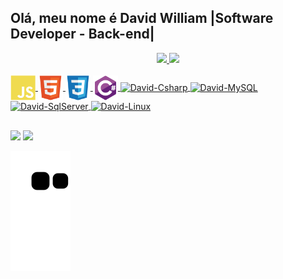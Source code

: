 ## Olá, meu nome é David William |Software Developer - Back-end|
<div align="center">
  
  <a href="https://github.com/idavidwilliam">
  <img height="180em" src="https://github-readme-stats.vercel.app/api?username=idavidwilliam&show_icons=true&theme=merko&include_all_commits=true&count_private=true"/>
  <img height="180em" src="https://github-readme-stats.vercel.app/api/top-langs/?username=idavidwilliam&layout=compact&langs_count=7&theme=merko"/>
</div>
  <div style="display: inline_block"><br>
  <img align="center" alt="David-Js" height="40" width="40" src="https://raw.githubusercontent.com/devicons/devicon/master/icons/javascript/javascript-plain.svg">
  <img align="center" alt="David-HTML" height="40" width="40" src="https://raw.githubusercontent.com/devicons/devicon/master/icons/html5/html5-original.svg">
  <img align="center" alt="David-CSS" height="40" width="40" src="https://raw.githubusercontent.com/devicons/devicon/master/icons/css3/css3-original.svg">
  <img align="center" alt="David-Csharp" height="40" width="40" src="https://raw.githubusercontent.com/devicons/devicon/master/icons/csharp/csharp-original.svg">
  <img align="center" alt="David-Csharp" height="40" width="40" src="https://cdn.jsdelivr.net/gh/devicons/devicon/icons/dotnetcore/dotnetcore-original.svg" />
  <img align="center" alt="David-MySQL" height="60" width="60" src="https://cdn.jsdelivr.net/gh/devicons/devicon/icons/mysql/mysql-original-wordmark.svg" />
  <img align="center" alt="David-SqlServer" height="60" width="50" src="https://cdn.jsdelivr.net/gh/devicons/devicon/icons/microsoftsqlserver/microsoftsqlserver-plain-wordmark.svg" />
  <img align="center" alt="David-Linux" height="40" width="40" src="https://cdn.jsdelivr.net/gh/devicons/devicon/icons/linux/linux-original.svg" /> 
</div>
  
  ##
  
  <div> 
  <a href = "mailto:davidwill.dev@gmail.com"><img src="https://img.shields.io/badge/-Gmail-%23333?style=for-the-badge&logo=gmail&logoColor=white" target="_blank"></a>
  <a href="https://www.linkedin.com/in/idavidwilliam" target="_blank"><img src="https://img.shields.io/badge/-LinkedIn-%230077B5?style=for-the-badge&logo=linkedin&logoColor=white" target="_blank"></a> 
 
  ![Snake animation](https://github.com/rafaballerini/rafaballerini/blob/output/github-contribution-grid-snake.svg)
 
</div>
